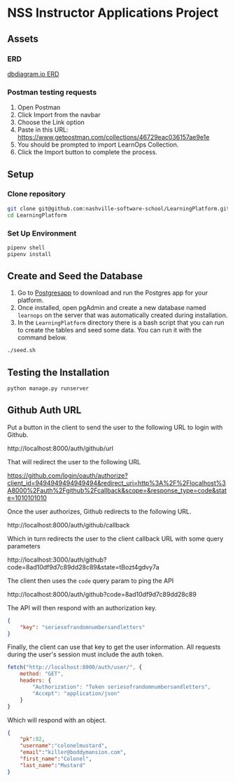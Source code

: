 # NSS Instructor Applications Project

## Assets

### ERD

[dbdiagram.io ERD](https://dbdiagram.io/d/6005cc1080d742080a36d6d8)


### Postman testing requests

1. Open Postman
1. Click Import from the navbar
1. Choose the Link option
1. Paste in this URL: https://www.getpostman.com/collections/46729eac036157ae9e1e
1. You should be prompted to import LearnOps Collection.
1. Click the Import button to complete the process.

## Setup

### Clone repository

```sh
git clone git@github.com:nashville-software-school/LearningPlatform.git
cd LearningPlatform
```

### Set Up Environment

```sh
pipenv shell
pipenv install
```

## Create and Seed the Database

1. Go to [Postgresapp](https://postgresapp.com/) to download and run the Postgres app for your platform.
1. Once installed, open pgAdmin and create a new database named `learnops` on the server that was automatically created during installation.
1. In the `LearningPlatform` directory there is a bash script that you can run to create the tables and seed some data. You can run it with the command below.

```sh
./seed.sh
```

## Testing the Installation

```sh
python manage.py runserver
```

## Github Auth URL

Put a button in the client to send the user to the following URL to login with Github.

http://localhost:8000/auth/github/url

That will redirect the user to the following URL

https://github.com/login/oauth/authorize?client_id=9494949494949494&redirect_uri=http%3A%2F%2Flocalhost%3A8000%2Fauth%2Fgithub%2Fcallback&scope=&response_type=code&state=1010101010

Once the user authorizes, Github redirects to the following URL.

http://localhost:8000/auth/github/callback

Which in turn redirects the user to the client callback URL with some query parameters

http://localhost:3000/auth/github?code=8ad10df9d7c89dd28c89&state=tBozt4gdvy7a

The client then uses the `code` query param to ping the API

http://localhost:8000/auth/github?code=8ad10df9d7c89dd28c89

The API will then respond with an authorization key.

```json
{
    "key": "seriesofrandomnumbersandletters"
}
```

Finally, the client can use that key to get the user information. All requests during the user's session must include the auth token.

```js
fetch("http://localhost:8000/auth/user/", {
    method: "GET",
    headers: {
        "Authorization": "Token seriesofrandomnumbersandletters",
        "Accept": "application/json"
    }
}
```

Which will respond with an object.

```json
{
    "pk":82,
    "username":"colonelmustard",
    "email":"killer@boddymansion.com",
    "first_name":"Colonel",
    "last_name":"Mustard"
}
```
